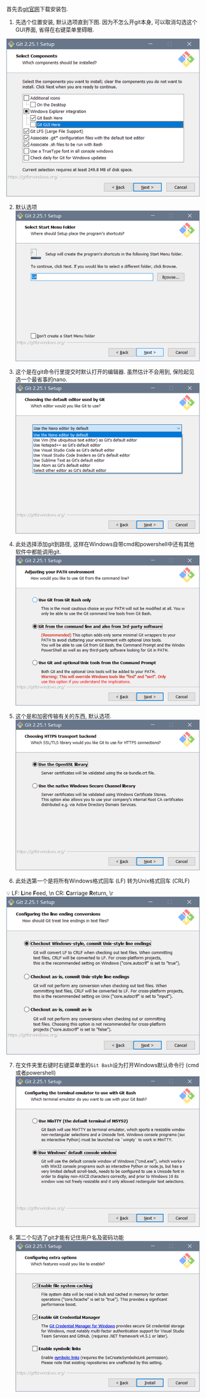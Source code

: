首先去[git官网](https://git-scm.com/downloads)下载安装包.

1. 先选个位置安装, 默认选项直到下图. 因为不怎么开git本身, 可以取消勾选这个GUI界面, 省得在右键菜单里碍眼.

![image-20200226120902727](git安装教程/image-20200226120902727.png)

2. 默认选项
![image-20200226120944391](git安装教程/image-20200226120944391.png)

3. 这个是在git命令行里提交时默认打开的编辑器. 虽然估计不会用到, 保险起见选一个最省事的nano.
![image-20200226121034180](git安装教程/image-20200226121034180.png)

4. 此处选择添加git到路径, 这样在Windows自带cmd和powershell中还有其他软件中都能调用git.
![image-20200226121055750](git安装教程/image-20200226121055750.png)

5. 这个是和加密传输有关的东西, 默认选项.
![image-20200226121200303](git安装教程/image-20200226121200303.png)

6. 此处选第一个是将所有Windows格式回车 (LF) 转为Unix格式回车 (CRLF)

💡 LF: **L**ine **F**eed, \n CR: **C**arriage **R**eturn, \r
![image-20200226122159311](git安装教程/image-20200226122159311.png)

7. 在文件夹里右键时右键菜单里的`Git Bash`设为打开Windows默认命令行 (cmd或者powershell)
![image-20200226122242917](git安装教程/image-20200226122242917.png)

8. 第二个勾选了git才能有记住用户名及密码功能
![image-20200226122321400](git安装教程/image-20200226122321400.png)
